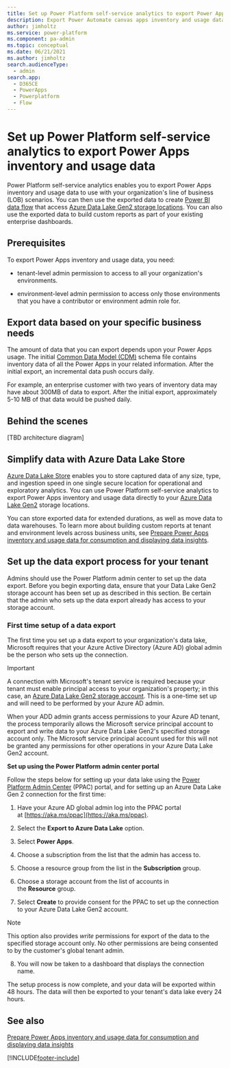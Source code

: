 ```yaml
---
title: Set up Power Platform self-service analytics to export Power Apps inventory and usage data
description: Export Power Automate canvas apps inventory and usage data to use with your organization's line of business (LOB) scenarios.
author: jimholtz
ms.service: power-platform
ms.component: pa-admin
ms.topic: conceptual
ms.date: 06/21/2021
ms.author: jimholtz
search.audienceType: 
  - admin
search.app:
  - D365CE
  - PowerApps
  - Powerplatform
  - Flow
---
```


# Set up Power Platform self-service analytics to export Power Apps inventory and usage data

Power Platform self-service analytics enables you to export Power Apps inventory and usage data to use with your organization's line of business (LOB) scenarios. You can then use the exported data to create [Power BI data flow](https://docs.microsoft.com/en-us/power-bi/transform-model/dataflows/dataflows-azure-data-lake-storage-integration) that access [Azure Data Lake Gen2 storage locations](https://docs.microsoft.com/en-us/power-bi/transform-model/dataflows/dataflows-azure-data-lake-storage-integration). You can also use the exported data to build custom reports as part of your existing enterprise dashboards.

## Prerequisites

To export Power Apps inventory and usage data, you need:

-   tenant-level admin permission to access to all your organization's environments.

-   environment-level admin permission to access only those environments that you have a contributor or environment admin role for.

## Export data based on your specific business needs

The amount of data that you can export depends upon your Power Apps usage. The initial [Common Data Model (CDM)](https://review.docs.microsoft.com/en-us/common-data-model/) schema file contains inventory data of all the Power Apps in your related information. After the initial export, an incremental data push occurs daily.

For example, an enterprise customer with two years of inventory data may have about 300MB of data to export. After the initial export, approximately 5-10 MB of that data would be pushed daily.

## Behind the scenes

[TBD architecture diagram]

## Simplify data with Azure Data Lake Store

[Azure Data Lake Store](https://docs.microsoft.com/en-us/azure/architecture/data-guide/scenarios/data-lake) enables you to store captured data of any size, type, and ingestion speed in one single secure location for operational and exploratory analytics. You can use Power Platform self-service analytics to export Power Apps inventory and usage data directly to your [Azure Data Lake Gen2](https://docs.microsoft.com/en-us/power-bi/transform-model/dataflows/dataflows-azure-data-lake-storage-integration) storage locations.

You can store exported data for extended durations, as well as move data to data warehouses. To learn more about building custom reports at tenant and environment levels across business units, see [Prepare Power Apps inventory and usage data for consumption and displaying data insights](build-custom-reports.md).

## Set up the data export process for your tenant

Admins should use the Power Platform admin center to set up the data export. Before you begin exporting data, ensure that your Data Lake Gen2 storage account has been set up as described in this section. Be certain that the admin who sets up the data export already has access to your storage account.

### First time setup of a data export

The first time you set up a data export to your organization's data lake, Microsoft requires that your Azure Active Directory (Azure AD) global admin be the person who sets up the connection.

> [!IMPORTANT]
> A connection with Microsoft's tenant service is required because your tenant must enable principal access to your organization's property; in this case, an [Azure Data Lake Gen2 storage account](https://docs.microsoft.com/en-us/power-bi/transform-model/dataflows/dataflows-azure-data-lake-storage-integration). This is a one-time set up and will need to be performed by your Azure AD admin.

When your ADD admin grants access permissions to your Azure AD tenant, the process temporarily allows the Microsoft service principal account to export and write data to your Azure Data Lake Gen2's specified storage account only. The Microsoft service principal account used for this will not be granted any permissions for other operations in your Azure Data Lake Gen2 account.

**Set up using the Power Platform admin center portal**

Follow the steps below for setting up your data lake using the [Power Platform Admin Center](https://aka.ms/ppac) (PPAC) portal, and for setting up an Azure Data Lake Gen 2 connection for the first time:

1.  Have your Azure AD global admin log into the PPAC portal at [https://aka.ms/ppac](https://aka.ms/ppac).

2.  Select the **Export to Azure Data Lake** option.

3.  Select **Power Apps**.

4.  Choose a subscription from the list that the admin has access to.

5.  Choose a resource group from the list in the **Subscription** group.

6.  Choose a storage account from the list of accounts in the **Resource** group.

7.  Select **Create** to provide consent for the PPAC to set up the connection to your Azure Data Lake Gen2 account.

> [!NOTE]
> This option also provides *write* permissions for export of the data to the specified storage account only. No other permissions are being consented to by the customer's global tenant admin.

8.  You will now be taken to a dashboard that displays the connection name.

The setup process is now complete, and your data will be exported within 48 hours. The data will then be exported to your tenant's data lake every 24 hours.

## See also
[Prepare Power Apps inventory and usage data for consumption and displaying data insights](build-custom-reports.md)

[!INCLUDE[footer-include](../includes/footer-banner.md)]

